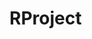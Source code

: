 # RProject

<div>
  <img src="https://github.com/parkhongjoon/RProject/img/관리자1.png" alt="">
</div>
